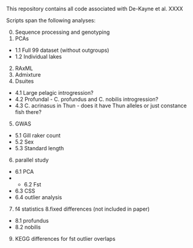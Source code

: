 This repository contains all code associated with De-Kayne et al. XXXX

Scripts span the following analyses:

0. Sequence processing and genotyping
1. PCAs
- 1.1 Full 99 dataset (without outgroups)
- 1.2 Individual lakes
2. RAxML
3. Admixture
4. Dsuites
- 4.1 Large pelagic introgression?
- 4.2 Profundal - C. profundus and C. nobilis introgression?
- 4.3 C. acrinasus in Thun - does it have Thun alleles or just constance fish there?
5. GWAS
- 5.1 Gill raker count
- 5.2 Sex
- 5.3 Standard length
6. parallel study
- 6.1 PCA
- - 6.2 Fst
- 6.3 CSS
- 6.4 outlier analysis
7. f4 statistics
8.fixed differences (not included in paper)
- 8.1 profundus
- 8.2 nobilis
9. KEGG differences for fst outlier overlaps
